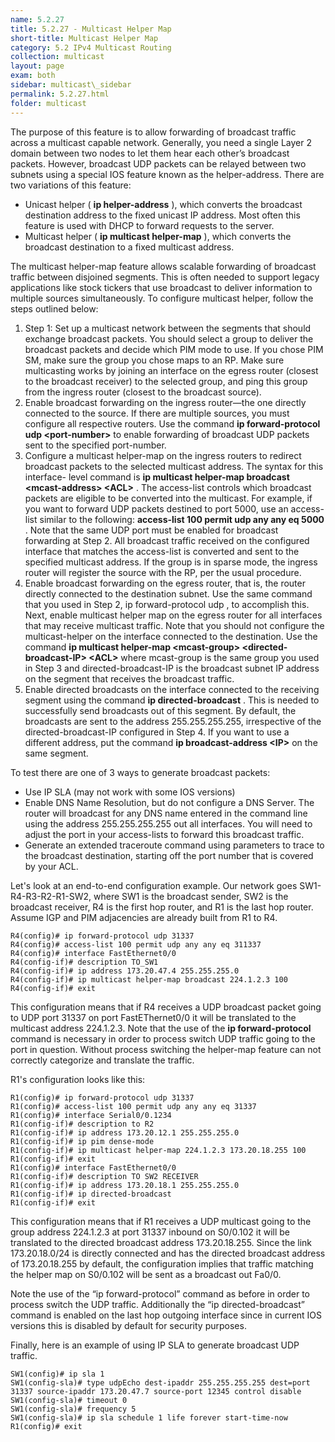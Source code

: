 ```yaml
---
name: 5.2.27
title: 5.2.27 - Multicast Helper Map
short-title: Multicast Helper Map
category: 5.2 IPv4 Multicast Routing
collection: multicast
layout: page
exam: both
sidebar: multicast\_sidebar
permalink: 5.2.27.html
folder: multicast
---
```

The purpose of this feature is to allow forwarding of broadcast traffic across a multicast capable network. Generally, you need a single Layer 2 domain between two nodes to let them hear each other’s broadcast packets. However, broadcast UDP packets can be relayed between two subnets using a special IOS feature known as the helper-address. There are two variations of this feature:
- Unicast helper ( **ip helper-address** ), which converts the broadcast destination address to the fixed unicast IP address. Most often this feature is used with DHCP to forward requests to the server.
- Multicast helper ( **ip multicast helper-map** ), which converts the broadcast destination to a fixed multicast address.

The multicast helper-map feature allows scalable forwarding of broadcast traffic between disjoined segments. This is often needed to support legacy applications like stock tickers that use broadcast to deliver information to multiple sources simultaneously. To configure multicast helper, follow the steps outlined below:
1. Step 1: Set up a multicast network between the segments that should exchange broadcast packets. You should select a group to deliver the broadcast packets and decide which PIM mode to use. If you chose PIM SM, make sure the group you chose maps to an RP. Make sure multicasting works by joining an interface on the egress router (closest to the broadcast receiver) to the selected group, and ping this group from the ingress router (closest to the broadcast source).
2. Enable broadcast forwarding on the ingress router—the one directly connected to the source. If there are multiple sources, you must configure all respective routers. Use the command **ip forward-protocol udp \<port-number\>** to enable forwarding of broadcast UDP packets sent to the specified port-number.
3. Configure a multicast helper-map on the ingress routers to redirect broadcast packets to the selected multicast address. The syntax for this interface- level command is **ip multicast helper-map broadcast \<mcast-address\> \<ACL\>** . The access-list controls which broadcast packets are eligible to be converted into the multicast. For example, if you want to forward UDP packets destined to port 5000, use an access-list similar to the following: **access-list 100 permit udp any any eq 5000** . Note that the same UDP port must be enabled for broadcast forwarding at Step 2. All broadcast traffic received on the configured interface that matches the access-list is converted and sent to the specified multicast address. If the group is in sparse mode, the ingress router will register the source with the RP, per the usual procedure.
4. Enable broadcast forwarding on the egress router, that is, the router directly connected to the destination subnet. Use the same command that you used in Step 2, ip forward-protocol udp <port-number> , to accomplish this. Next, enable multicast helper map on the egress router for all interfaces that may receive multicast traffic. Note that you should not configure the multicast-helper on the interface connected to the destination. Use the command **ip multicast helper-map \<mcast-group\> \<directed-broadcast-IP\> \<ACL\>** where mcast-group is the same group you used in Step 3 and directed-broadcast-IP is the broadcast subnet IP address on the segment that receives the broadcast traffic.
5. Enable directed broadcasts on the interface connected to the receiving segment using the command **ip directed-broadcast** . This is needed to successfully send broadcasts out of this segment. By default, the broadcasts are sent to the address 255.255.255.255, irrespective of the directed-broadcast-IP configured in Step 4. If you want to use a different address, put the command **ip broadcast-address \<IP\>** on the same segment.

To test there are one of 3 ways to generate broadcast packets:
- Use IP SLA (may not work with some IOS versions)
- Enable DNS Name Resolution, but do not configure a DNS Server. The router will broadcast for any DNS name entered in the command line using the address 255.255.255.255 out all interfaces. You will need to adjust the port in your access-lists to forward this broadcast traffic.
- Generate an extended traceroute command using parameters to trace to the broadcast destination, starting off the port number that is covered by your ACL.

Let's look at an end-to-end configuration example. Our network goes SW1-R4-R3-R2-R1-SW2, where SW1 is the broadcast sender, SW2 is the broadcast receiver, R4 is the first hop router, and R1 is the last hop router. Assume IGP and PIM adjacencies are already built from R1 to R4.
```
R4(config)# ip forward-protocol udp 31337
R4(config)# access-list 100 permit udp any any eq 311337
R4(config)# interface FastEthernet0/0
R4(config-if)# description TO_SW1
R4(config-if)# ip address 173.20.47.4 255.255.255.0
R4(config-if)# ip multicast helper-map broadcast 224.1.2.3 100
R4(config-if)# exit
```
This configuration means that if R4 receives a UDP broadcast packet going to UDP port 31337 on port FastEThernet0/0 it will be translated to the multicast address 224.1.2.3. Note that the use of the **ip forward-protocol** command is necessary in order to process switch UDP traffic going to the port in question. Without process switching the helper-map feature can not correctly categorize and translate the traffic.

R1's configuration looks like this:
```
R1(config)# ip forward-protocol udp 31337
R1(config)# access-list 100 permit udp any any eq 31337
R1(config)# interface Serial0/0.1234
R1(config-if)# description to R2
R1(config-if)# ip address 173.20.12.1 255.255.255.0
R1(config-if)# ip pim dense-mode
R1(config-if)# ip multicast helper-map 224.1.2.3 173.20.18.255 100
R1(config-if)# exit
R1(config)# interface FastEthernet0/0
R1(config-if)# description TO SW2 RECEIVER
R1(config-if)# ip address 173.20.18.1 255.255.255.0
R1(config-if)# ip directed-broadcast
R1(config-if)# exit
```
This configuration means that if R1 receives a UDP multicast going to the group address 224.1.2.3 at port 31337 inbound on S0/0.102 it will be translated to the directed broadcast address 173.20.18.255. Since the link 173.20.18.0/24 is directly connected and has the directed broadcast address of 173.20.18.255 by default, the configuration implies that traffic matching the helper map on S0/0.102 will be sent as a broadcast out Fa0/0.

Note the use of the “ip forward-protocol” command as before in order to process switch the UDP traffic. Additionally the “ip directed-broadcast” command is enabled on the last hop outgoing interface since in current IOS versions this is disabled by default for security purposes.

Finally, here is an example of using IP SLA to generate broadcast UDP traffic.
```
SW1(config)# ip sla 1
SW1(config-sla)# type udpEcho dest-ipaddr 255.255.255.255 dest=port 31337 source-ipaddr 173.20.47.7 source-port 12345 control disable
SW1(config-sla)# timeout 0
SW1(config-sla)# frequency 5
SW1(config-sla)# ip sla schedule 1 life forever start-time-now
R1(config)# exit
```
